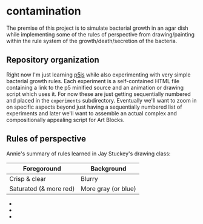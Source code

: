 # contamination

The premise of this project is to simulate bacterial growth in an agar dish
while implementing some of the rules of perspective from drawing/painting
within the rule system of the growth/death/secretion of the bacteria. 

## Repository organization

Right now I'm just learning [p5js](https://p5js.org/examples/) while also experimenting with very simple 
bacterial growth rules. Each experiment is a self-contained HTML file containing
a link to the p5 minified source and an animation or drawing script
which uses it. For now these are just getting sequentially numbered 
and placed in the `experiments` subdirectory. Eventually we'll want to zoom in on specific aspects beyond
just having a sequentially numbered list of experiments and later we'll
want to assemble an actual complex and compositionally appealing script
for Art Blocks.

## Rules of perspective

Annie's summary of rules learned in Jay Stuckey's drawing class: 

| Foregoround             | Background          |
| ------------------------| ------------------- |
| Crisp & clear           | Blurry              |
| Saturated (& more red)  | More gray (or blue) |

*  
* 
* 